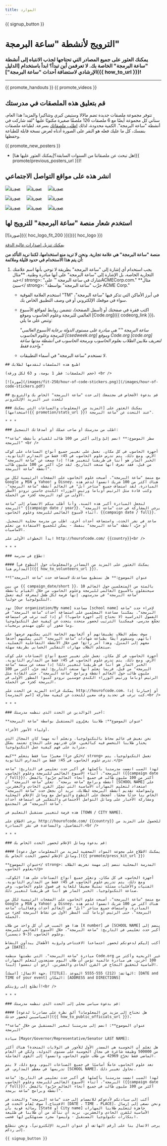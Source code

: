 ```yaml
---
title: الموارد
---
```


{{ signup_button }}

<link rel="stylesheet" type="text/css" href="/css/promote-page.css"></link>

# الترويج لأنشطة "ساعة البرمجة"

### يمكنك العثور على جميع المصادر التي تحتاجها لجذب الانتباه إلى أنشطة "ساعة البرمجة" الخاصة بك. لا تعرفمن أين تبدأ؟ ابدأ باستخدام [الدليل الإرشادي لاستضافة أحداث "ساعة البرمجة"]({{ how_to_url }})!

* * *

{{ promote_handouts }} {{ promote_videos }}

<a id="posters"></a>

## قم بتعليق هذه الملصقات في مدرستك

تتوفر مجموعة ملصقات جديدة تضم مالالا وستيفن كيري وشاكيرا والمزيد! هذا العام، ستأتي كل مجموعة أيضًا مع 6 ملصقات 126 ملصقًا صغيرة مكتوبًا عليها "لقد شاركت في أنشطة "ساعة البرمجة". الكمية محدودة، لذلك [اطلب ملصقاتك](https://smile.amazon.com/Code-Hour-Poster-Set-2018/dp/B07J6T18DH) بسرعة. لطباعة ملصقات بنفسك، كل ما عليك فعله هو النقر على الصورة أدناه لعرض نسخة قابلة للطباعة وحفظها.

{{ promote_new_posters }} 

* هل تبحث عن ملصقاتنا من السنوات السابقة؟[يمكنك العثور عليها هنا]({{ promote/previous_posters_url }})! 

<a id="social"></a>

## انشر هذه على مواقع التواصل الاجتماعي

[![صورة](/images/social-media/fit-250/social-1.png)](/images/social-media/social-1.png)&nbsp;&nbsp;&nbsp;&nbsp; [![صورة](/images/social-media/fit-250/social-2.png)](/images/social-media/social-2.png)&nbsp;&nbsp;&nbsp;&nbsp; [![صورة](/images/social-media/fit-250/social-3.png)](/images/social-media/social-3.png)&nbsp;&nbsp;&nbsp;&nbsp;

[![صورة](/images/social-media/fit-250/bill_gates.png)](/images/social-media/bill_gates.png)&nbsp;&nbsp;&nbsp;&nbsp; [![صورة](/images/social-media/fit-250/malala_yousafzai.png)](/images/social-media/malala_yousafzai.png)&nbsp;&nbsp;&nbsp;&nbsp; [![صورة](/images/social-media/fit-250/chris_bosh.png)](/images/social-media/chris_bosh.png)&nbsp;&nbsp;&nbsp;&nbsp;

[![صورة](/images/social-media/fit-250/karlie_kloss.png)](/images/social-media/karlie_kloss.png)&nbsp;&nbsp;&nbsp;&nbsp; [![صورة](/images/social-media/fit-250/satya_nadella.png)](/images/social-media/satya_nadella.png)&nbsp;&nbsp;&nbsp;&nbsp; [![صورة](/images/social-media/fit-250/jeff_bezos.png)](/images/social-media/jeff_bezos.png)&nbsp;&nbsp;&nbsp;&nbsp;

<a id="logo"></a>

## استخدم شعار منصة "ساعة البرمجة" للترويج لها

[![صورة]({{ hoc_logo_fit_200 }})]({{ hoc_logo }})

[يمكنك تنزيل إصدارات عالية الدقة](http://images.code.org/share/hour-of-code-logo.zip)

**منصة "ساعة البرمجة" هي علامة تجارية. ونحن لا تريد منع استخدامها، لكننا نريد التأكد من أن يتم هذا الاستخدام في حدود قليلة وملائمة:**

1. يجب استخدام أي إشارة إلى "ساعة البرمجة" بطريقة لا توحي بأنها اسم علامتك التجارية الخاصة، بل الإشارة إلى "ساعة البرمجة" على أنها مبادرة وطنية. **مثال جيد</ strong>: "شارك في ساعة البرمجة ™ علىACMECorp.com." **مثال سيئ</ strong>: "جرِّب "ساعة البرمجة" بواسطة ACME Corp." </li> 
    
    * استخدم العلامة الفوقية "TM" في أبرز الأماكن التي تذكر فيها "ساعة البرمجة"، سواء في موقعك الإلكتروني أو في وصف التطبيق الخاص بك.
    * اكتب فقرة في صفحتك أو (أسفل الصفحة)، تتضمن روابط لمواقع الأسبوع العالمي للبرمجة وعلوم الحاسوب وموقع [Code.org]({{ codeorg_link }})، وتنص على ما يلي:
        
        *"ساعة البرمجة ™" هي مبادرة على مستوى الدولة برعاية الأسبوع العالمي للبرمجة وعلوم الحاسوب [csedweek.org] وموقع Code.org [code.org] لتعريف ملايين الطلاب بعلوم الحاسوب وبرمجة الحاسوب في أنشطة مدتها ساعة واحدة فقط."*
    
    * لا تستخدم "ساعة البرمجة" في أسماء التطبيقات.</ol> 
    
    

<a id="stickers"></a>

    
    ## اطبع هذه الملصقات لتقدمها لطلابك
    
    (حجم الملصقات: قطر 1 بوصة، و 63 لكل ورقة) <br />
    
    [![صورة](/images/fit-250/hour-of-code-stickers.png)](/images/hour-of-code-stickers.pdf)
    
    

<a id="sample-emails"></a>

    
    ## قم بدعوة الأشخاص في مجتمعك إلى حدث "ساعة البرمجة" الخاص بك والترويج للحدث عبر البريد الإلكتروني
    
    ### يمكنك العثور على [المزيد من المعلومات والصياغات التي يمكنك استخدامها]({{ promotion/stats_url }}) عند التحدث عن "ساعة البرمجة".
    
    * * *
    
    

<a id="email"></a>

    
    ### اطلب من مدرستك أو صاحب عملك أو أصدقائك التسجيل:
    
    **سطر الموضوع:** انضم إليَّ وإلى أكثر من 100 طالب للقيام بأنشطة "ساعة البرمجة" <br />
    
    أجهزة الحاسوب في كل مكان، تعمل على تغيير جميع أنواع الصناعات على كوكب الأرض. ومع ذلك، يتم تدرس علوم الحاسوب في 45٪ فقط من المدارس الثانوية. الخبر السار هو أننا في طريقنا لتغيير هذا! إذا سمعت عن "ساعة البرمجة" من قبل، فقد تعرف أنها صنعت التاريخ. لقد جرَّب أكثر من 100 مليون طالب أنشطة "ساعة البرمجة".
    
    مع منصة "ساعة البرمجة"، أصبحت علوم الحاسوب على الصفحات الرئيسية لكل من Google و MSN و Yahoo! و Disney. هناك أكثر من 100 شريك انضموا لدعم هذه المبادرة. لقد استضاف جميع "متاجر آبل" في العالم أنشطة "ساعة البرمجة"، وكتب قادة مثل الرئيس أوباما ورئيس الوزراء الكندي جاستن ترودو الأسطر الأولى من كود البرمجة كجزء من الحملة. 
    
    لنجعل المبادرة أكبر هذه السنة. وأنا أطلب منكم الانضمام إلى "ساعة البرمجة" {{campaign date / year}}. يرجى المشاركة في حدث "ساعة البرمجة" أثناء لأسبوع العالمي للبرمجة وعلوم الحاسوب، {{campaign date / full}}.
    
    ساعد في نشر الحدث، واستضافة أحداث أخرى. اطلب من مدرسة محلية التسجيل. أو جرِّب أنشطة "ساعة البرمجة" بنفسك - يمكن للجميع الاستفادة من تعلم الأساسيات.
    
    ابدأ الخطوات الأولى على http://hourofcode.com/ {{country}}<br />
    
    * * *
    
    

<a id="help-schools"></a>

    
    ### تطوَّع في مدرسة:
    
    #### [يمكنك العثور على المزيد من المصادر والمعلومات حول التطوع في المدارس هنا]({{ how_to_volunteers_url }}).
    
    **عنوان الموضوع:** هل نستطيع مساعدتك لاستضافة حدث "ساعة البرمجة"؟
    
    من بين {{ campaign_date/short }}، 10 بالمئة من المتعلمين حول العالم سيحتفلون بالأسبوع العالمي للبرمجة وعلوم الحاسوب من خلال القيام بأنشطة "ساعة البرمجة" في مدرستهم. إنها فرصة لكل طفل لمعرفة كيف تعمل التكنولوجيا من حولنا.
    
    تود [Our organization/My name] مساعدة [school name] لإجراء حدث "ساعة البرمجة". يمكننا مساعدة المعلمين على استضافة أحداث "ساعة البرمجة" في الفصول الدراسية (لا نحتاج إلى أجهزة حاسوب!) أو إذا كنت ترغب في استضافة تجمُّع مدرسي، فيمكننا الترتيب لحضور متحدث يتحدث عن كيفية عمل التكنولوجيا وما شعور أن تكون مهندس برمجيات.
    
    سوف يصمِّم الطلاب تطبيقاتهم أو ألعابهم الخاصة التي يمكنهم عرضها على آبائهم، وسنقوم أيضًا بطباعة شهادات "ساعة البرمجة" التي يمكنهم أخذها معهم إلى المنزل. وهذا أمر رائع! فمن خلال الأنشطة التفاعلية العملية، سيتعلم الطلاب مهارات التفكير الحسابي بطريقة سهلة.
    
    أجهزة الحاسوب في كل مكان، تعمل على تغيير جميع أنواع الصناعات على كوكب الأرض. ومع ذلك، يتم تدرس علوم الحاسوب في 45٪ فقط من المدارس الثانوية. الخبر السار هو أننا في طريقنا لتغيير ذلك! إذا سمعت عن منصة "ساعة البرمجة" من قبل، فربما تعلم أنها صنعت التاريخ؛ لقد جرَّب أكثر من 100 مليون طالب حول العالم أنشطة وبرامج "ساعة البرمجة". حتى القادة مثل الرئيس أوباما ورئيس الوزراء الكندي جوستين ترودو كتبوا السطور الأولى في البرمجة كجزء من الحملة.
    
    يمكنك قراءة المزيد عن الحدث على http://hourofcode.com. أو إخبارنا إذا كنت ترغب في تحديد وقت معين للتحدث عن كيفية مشاركة [اسم المدرسة].<br />
    
    * * *
    
    

<a id="parents"></a>

    
    ### أخبر الوالدين عن الحدث الذي تنظمه مدرستك:
    
    **عنوان الموضوع**: طلابنا يغيِّرون المستقبل بواسطة "ساعة البرمجة"
    
    أولياء الأمور الأعزاء،
    
    نحن نعيش في عالم محاط بالتكنولوجيا. ونعلم أنه مهما كان المجال الذي يختار طلابنا التخصص فيه كبالغين، فإن قدرتهم على النجاح تعتمد بشكل متزايد على فهم كيفية عمل التكنولوجيا.
    
    لكن جزءًا صغيرًا منا فقط يتعلم **كيف</ strong> تعمل التكنولوجيا. يتم تدرس علوم الحاسوب في 45٪ فقط من المدارس الثانوية.</p> 
    
    لهذا السبب انضمت مدرستنا بأكملها في أكبر حدث تعليمي في التاريخ: "ساعة البرمجة"، أثناء الأسبوع العالمي للبرمجة وعلوم الحاسوب ({{campaign date / full}}). أكثر من 100 مليون طالب في جميع أنحاء العالم جرَّبوا بالفعل أنشطة وبرامج "ساعة برمجة". تعلن "ساعة البرمجة" أن [SCHOOL NAME] على استعداد لتعليم المهارات الأساسية التي تميِّز القرن الحادي والعشرين. ولمواصلة تقديم أنشطة البرمجة لطلابك، نريد أن نجعل حدث "ساعة البرمجة" الخاص بنا حدثًا ضخمًا. أشجعك على التطوع والتواصل مع وسائل الإعلام المحلية ومشاركة الأخبار على وسائل التواصل الاجتماعي والتفكير في استضافة أحداث "ساعة البرمجة" في المجتمع.
    
    هذه فرصة لتغيير مستقبل التعليم في [TOWN / CITY NAME].
    
    يرجى الاطلاع على http://hourofcode.com/ {{country}} للحصول على المزيد من التفاصيل، والمساعدة في نشر المبادرة.<br />
    
    * * *
    
    

<a id="media-pitch"></a>

    
    ### قم بدعوة وسائل الإعلام لحضور الحدث الخاص بك:
    
    #### [يمكنك الاطلاع على مجوعة المواد الصحفية لمزيد من المعلومات حول دعوة وسائل الإعلام لحضور الحدث الخاص بك.]({{ promote/press_kit_url }})
    
    **عنوان الموضوع</ strong>: المدرسة المحلية تنضم إلى مهمة تعريف الطلاب بعلوم الحاسوب</p> 
    
    أجهزة الحاسوب في كل مكان، وتغيِّر جميع أنواع الصناعات على هذا الكوكب، ومع ذلك، يتم تدريس علوم الحاسوب في 45٪ فقط من المدارس الثانوية. الفتيات والأقليات ممثلة تمثيلًا ضعيفًا للغاية في فصول علوم الحاسوب، وفي صناعة التكنولوجيا. الخبر السار هو أننا في طريقنا لتغيير ذلك.
    
    مع منصة "ساعة البرمجة"، أصبحت علوم الحاسوب على الصفحات الرئيسية لكل من Google و MSN و Yahoo! و Disney. هناك أكثر من 100 شريك انضموا لدعم هذه المبادرة. واستضاف جميع متاجر "آبل" في العالم أحداث وفعاليات "ساعة البرمجة". حتى الرئيس أوباما كتب السطر الأول من نشاط البرمجة كجزء من الحملة.
    
    هذا هو السبب في أن كل واحد من طلاب [X number] في [SCHOOL NAME] ينضم إلى أكبر حدث تعليمي في التاريخ: "ساعة البرمجة"، خلال الأسبوع العالمي للبرمجة وعلوم الحاسوب (3-9 ديسمبر).
    
    أكتب إليكم لدعوتكم لحضور اجتماعنا الافتتاحي ولرؤية الأطفال يبدأون النشاط في [DATE].
    
    مبادرة "ساعة البرمجة"، التي نظمتها منظمة Code.org غير الربحية وأكثر من 100 آخرين، هي مبادرة عالمية تؤمن أن طلاب اليوم مستعدون لتعلم المهارات الأساسية لتحقيق النجاح في القرن الحادي والعشرين. أرجو أن تنضموا إلينا.
    
    جهة الاتصال: [اسمك]، [TITLE]، الهاتف: (212) 555-5555 الموعد: [DATE and TIME of your event] المكان: [ADDRESS and DIRECTIONS]
    
    أتطلع إلى رؤيتكم!<br />
    
    * * *
    
    

<a id="politicians"></a>

    
    ### قم بدعوة سياسي محلي إلى الحدث الذي تنظمه مدرستك:
    
    #### [هل تحتاج إلى مزيد من المعلومات؟ ألق نظرة على مصادرنا لدعوة السياسيين لحضور حدثك]({{ how_to_public_officials_url }}).
    
    **عنوان الموضوع**: انضم إلى مدرستنا لنغير المستقبل من خلال "ساعة البرمجة"
    
    سيادة [Mayor/Governor/Representative/Senator LAST NAME]:
    
    هل تعلم أن الحوسبة هي المصدر الأول للأجور في الولايات المتحدة؟ هناك أكثر من 500000 وظيفة شاغرة في مجال الحوسبة على مستوى الدولة، ولكن في العام الماضي فقط تخرَّج 42969 من طلاب علوم الحاسوب وانضموا إلى القوى العاملة.
    
    تعد علوم الحاسوب عاملًا أساسيًا في جميع الصناعات اليوم، ومع ذلك، لا يتم تدريسها في معظم المدارس. في [SCHOOL NAME]، نحاول تغيير ذلك.
    
    لهذا السبب انضمت مدرستنا بأكملها في أكبر حدث تعليمي في التاريخ: "ساعة البرمجة"، أثناء الأسبوع العالمي للبرمجة وعلوم الحاسوب ({{campaign date / full}}). أكثر من 100 مليون طالب في جميع أنحاء العالم جرَّبوا بالفعل أنشطة وبرامج "ساعة برمجة".
    
    أكتب إلى سيادتكم لأدعوكم للانضمام إلى حدث "ساعة البرمجة" والتحدث في الافتتاح.أ سوف يُقام الحدث في [DATE ، TIME ، PLACE]، ونحن نسعى إلى إرسال رسالة قوية بأن [State أو City name] جاهزة لتعليم طلابنا المهارات الأساسية للقرن الحادي والعشرين. نريد أن نتأكد من أن طلابنا في طليعة ابتكارات تكنولوجيا المستقبل - وليسوا مجرد مستهلكين لها فحسب.
    
    يرجى الاتصال بنا على [رقم الهاتف أو عنوان البريد الإلكتروني]. ونحن نتطلع إلى ردكم.
    
    {{ signup_button }}